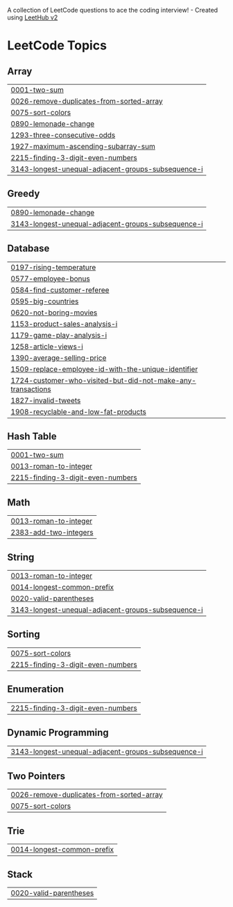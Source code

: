 A collection of LeetCode questions to ace the coding interview! - Created using [LeetHub v2](https://github.com/arunbhardwaj/LeetHub-2.0)
<!---LeetCode Topics Start-->
# LeetCode Topics
## Array
|  |
| ------- |
| [0001-two-sum](https://github.com/alina-28/Leetcode-Submissions/tree/master/0001-two-sum) |
| [0026-remove-duplicates-from-sorted-array](https://github.com/alina-28/Leetcode-Submissions/tree/master/0026-remove-duplicates-from-sorted-array) |
| [0075-sort-colors](https://github.com/alina-28/Leetcode-Submissions/tree/master/0075-sort-colors) |
| [0890-lemonade-change](https://github.com/alina-28/Leetcode-Submissions/tree/master/0890-lemonade-change) |
| [1293-three-consecutive-odds](https://github.com/alina-28/Leetcode-Submissions/tree/master/1293-three-consecutive-odds) |
| [1927-maximum-ascending-subarray-sum](https://github.com/alina-28/Leetcode-Submissions/tree/master/1927-maximum-ascending-subarray-sum) |
| [2215-finding-3-digit-even-numbers](https://github.com/alina-28/Leetcode-Submissions/tree/master/2215-finding-3-digit-even-numbers) |
| [3143-longest-unequal-adjacent-groups-subsequence-i](https://github.com/alina-28/Leetcode-Submissions/tree/master/3143-longest-unequal-adjacent-groups-subsequence-i) |
## Greedy
|  |
| ------- |
| [0890-lemonade-change](https://github.com/alina-28/Leetcode-Submissions/tree/master/0890-lemonade-change) |
| [3143-longest-unequal-adjacent-groups-subsequence-i](https://github.com/alina-28/Leetcode-Submissions/tree/master/3143-longest-unequal-adjacent-groups-subsequence-i) |
## Database
|  |
| ------- |
| [0197-rising-temperature](https://github.com/alina-28/Leetcode-Submissions/tree/master/0197-rising-temperature) |
| [0577-employee-bonus](https://github.com/alina-28/Leetcode-Submissions/tree/master/0577-employee-bonus) |
| [0584-find-customer-referee](https://github.com/alina-28/Leetcode-Submissions/tree/master/0584-find-customer-referee) |
| [0595-big-countries](https://github.com/alina-28/Leetcode-Submissions/tree/master/0595-big-countries) |
| [0620-not-boring-movies](https://github.com/alina-28/Leetcode-Submissions/tree/master/0620-not-boring-movies) |
| [1153-product-sales-analysis-i](https://github.com/alina-28/Leetcode-Submissions/tree/master/1153-product-sales-analysis-i) |
| [1179-game-play-analysis-i](https://github.com/alina-28/Leetcode-Submissions/tree/master/1179-game-play-analysis-i) |
| [1258-article-views-i](https://github.com/alina-28/Leetcode-Submissions/tree/master/1258-article-views-i) |
| [1390-average-selling-price](https://github.com/alina-28/Leetcode-Submissions/tree/master/1390-average-selling-price) |
| [1509-replace-employee-id-with-the-unique-identifier](https://github.com/alina-28/Leetcode-Submissions/tree/master/1509-replace-employee-id-with-the-unique-identifier) |
| [1724-customer-who-visited-but-did-not-make-any-transactions](https://github.com/alina-28/Leetcode-Submissions/tree/master/1724-customer-who-visited-but-did-not-make-any-transactions) |
| [1827-invalid-tweets](https://github.com/alina-28/Leetcode-Submissions/tree/master/1827-invalid-tweets) |
| [1908-recyclable-and-low-fat-products](https://github.com/alina-28/Leetcode-Submissions/tree/master/1908-recyclable-and-low-fat-products) |
## Hash Table
|  |
| ------- |
| [0001-two-sum](https://github.com/alina-28/Leetcode-Submissions/tree/master/0001-two-sum) |
| [0013-roman-to-integer](https://github.com/alina-28/Leetcode-Submissions/tree/master/0013-roman-to-integer) |
| [2215-finding-3-digit-even-numbers](https://github.com/alina-28/Leetcode-Submissions/tree/master/2215-finding-3-digit-even-numbers) |
## Math
|  |
| ------- |
| [0013-roman-to-integer](https://github.com/alina-28/Leetcode-Submissions/tree/master/0013-roman-to-integer) |
| [2383-add-two-integers](https://github.com/alina-28/Leetcode-Submissions/tree/master/2383-add-two-integers) |
## String
|  |
| ------- |
| [0013-roman-to-integer](https://github.com/alina-28/Leetcode-Submissions/tree/master/0013-roman-to-integer) |
| [0014-longest-common-prefix](https://github.com/alina-28/Leetcode-Submissions/tree/master/0014-longest-common-prefix) |
| [0020-valid-parentheses](https://github.com/alina-28/Leetcode-Submissions/tree/master/0020-valid-parentheses) |
| [3143-longest-unequal-adjacent-groups-subsequence-i](https://github.com/alina-28/Leetcode-Submissions/tree/master/3143-longest-unequal-adjacent-groups-subsequence-i) |
## Sorting
|  |
| ------- |
| [0075-sort-colors](https://github.com/alina-28/Leetcode-Submissions/tree/master/0075-sort-colors) |
| [2215-finding-3-digit-even-numbers](https://github.com/alina-28/Leetcode-Submissions/tree/master/2215-finding-3-digit-even-numbers) |
## Enumeration
|  |
| ------- |
| [2215-finding-3-digit-even-numbers](https://github.com/alina-28/Leetcode-Submissions/tree/master/2215-finding-3-digit-even-numbers) |
## Dynamic Programming
|  |
| ------- |
| [3143-longest-unequal-adjacent-groups-subsequence-i](https://github.com/alina-28/Leetcode-Submissions/tree/master/3143-longest-unequal-adjacent-groups-subsequence-i) |
## Two Pointers
|  |
| ------- |
| [0026-remove-duplicates-from-sorted-array](https://github.com/alina-28/Leetcode-Submissions/tree/master/0026-remove-duplicates-from-sorted-array) |
| [0075-sort-colors](https://github.com/alina-28/Leetcode-Submissions/tree/master/0075-sort-colors) |
## Trie
|  |
| ------- |
| [0014-longest-common-prefix](https://github.com/alina-28/Leetcode-Submissions/tree/master/0014-longest-common-prefix) |
## Stack
|  |
| ------- |
| [0020-valid-parentheses](https://github.com/alina-28/Leetcode-Submissions/tree/master/0020-valid-parentheses) |
<!---LeetCode Topics End-->